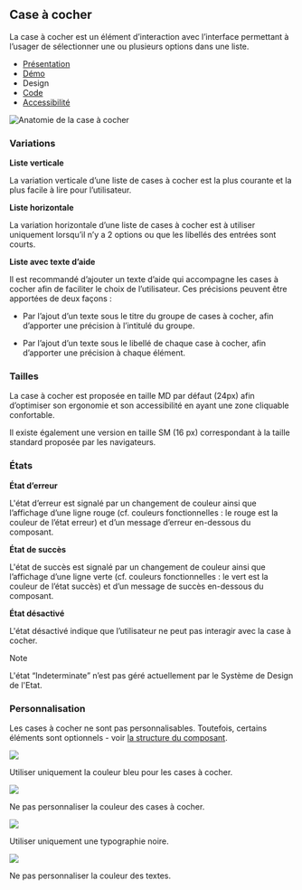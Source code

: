 
## Case à cocher

La case à cocher est un élément d’interaction avec l’interface permettant à l’usager de sélectionner une ou plusieurs options dans une liste.


- [Présentation](../index.md)
- [Démo](../demo/index.md)
- Design
- [Code](../code/index.md)
- [Accessibilité](../accessibility/index.md)



![Anatomie de la case à cocher](../_asset/anatomy/anatomy-1.png)







### Variations

**Liste verticale**


La variation verticale d’une liste de cases à cocher est la plus courante et la plus facile à lire pour l’utilisateur.

**Liste horizontale**


La variation horizontale d’une liste de cases à cocher est à utiliser uniquement lorsqu’il n’y a 2 options ou que les libellés des entrées sont courts.

**Liste avec texte d’aide**

Il est recommandé d’ajouter un texte d’aide qui accompagne les cases à cocher afin de faciliter le choix de l’utilisateur. Ces précisions peuvent être apportées de deux façons :

- Par l’ajout d’un texte sous le titre du groupe de cases à cocher, afin d’apporter une précision à l’intitulé du groupe.


- Par l’ajout d’un texte sous le libellé de chaque case à cocher, afin d’apporter une précision à chaque élément.


### Tailles

La case à cocher est proposée en taille MD par défaut (24px) afin d’optimiser son ergonomie et son accessibilité en ayant une zone cliquable confortable.


Il existe également une version en taille SM (16 px) correspondant à la taille standard proposée par les navigateurs.


### États

**État d’erreur**

L'état d’erreur est signalé par un changement de couleur ainsi que l’affichage d’une ligne rouge (cf. couleurs fonctionnelles : le rouge est la couleur de l’état erreur) et d’un message d’erreur en-dessous du composant.


**État de succès**

L'état de succès est signalé par un changement de couleur ainsi que l’affichage d’une ligne verte (cf. couleurs fonctionnelles : le vert est la couleur de l’état succès) et d’un message de succès en-dessous du composant.


**État désactivé**

L'état désactivé indique que l’utilisateur ne peut pas interagir avec la case à cocher.


> [!NOTE]
> L'état “Indeterminate” n’est pas géré actuellement par le Système de Design de l'Etat.

### Personnalisation

Les cases à cocher ne sont pas personnalisables. Toutefois, certains éléments sont optionnels - voir [la structure du composant](#case-à-cocher).



![](./assets/_asset/custom/do-1.png)

Utiliser uniquement la couleur bleu pour les cases à cocher.



![](./assets/_asset/custom/dont-1.png)

Ne pas personnaliser la couleur des cases à cocher.





![](./assets/_asset/custom/do-2.png)

Utiliser uniquement une typographie noire.



![](./assets/_asset/custom/dont-2.png)

Ne pas personnaliser la couleur des textes.


